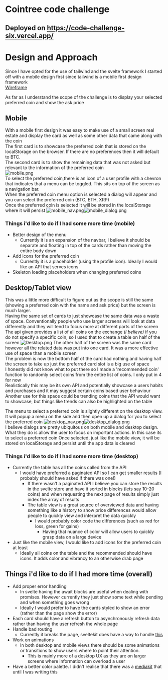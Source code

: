 # Cointree code challenge

## Deployed on https://code-challenge-six.vercel.app/

# Design and Approach
Since I have opted for the use of tailwind and the svelte framework I started off with a mobile design first since tailwind is a mobile
first design framework  
[Wireframe](https://excalidraw.com/#json=TzByOI4kRbRoPcyrjmDCP,nD3vU9n9BCfcFvTrB7SPlw)

As far as I understand the scope of the challenge is to display your selected preferred coin and show the ask price  

## Mobile
With a mobile first design it was easy to make use of a small screen real estate and display the card as well as some other data that came along with the coin  
The first card is to showcase the preferred coin that is stored on the localStorage on the browser. If there are no preferences then it will default to BTC.  
The second card is to show the remaining data that was not asked but relevant to the information of the preferred coin  
![mobile.png](readme_img/mobile.png)  
To select the preferred coin,there is an icon of a user profile with a chevron that indicates that a menu can be toggled. This sits on top of the screen as a navigation bar.  
When the preferred coin menu option is selected a dialog will appear and you can select the preferred coin (BTC, ETH, XRP)  
Once the preferred coin is selected it will be stored in the localStorage where it will persist
![mobile_nav.png](readme_img/mobile_nav.png)![mobile_dialog.png](readme_img/mobile_dialog.png)  
### Things i'd like to do if I had some more time (mobile)
* Better design of the menu
  * Currently it is an expansion of the navbar, I believe it should be separate and floating in top of the cards rather than moving the entire body down
* Add icons for the preferred coin
  * Currently it is a placeholder (using the profile icon). Ideally I would like an API that serves icons
* Skeleton loading placeholders when changing preferred coins

## Desktop/Tablet view
This was a little more difficult to figure out as the scope is still the same (showing a preferred coin with the name and ask price) but the screen is much larger.  
Having the same set of cards to just showcase the same data was a waste of space. Conventionally people who use larger screens will look at data differently and
they will tend to focus more at different parts of the screen  
The api given provides a list of all coins on the exchange *(I believe)* if you do not specify a specific coin, so I used that to create a table on half of the screen 
![Desktop.png](readme_img/desktop.png)
The other half of the screen was the same card however all the related data was put into one card. It was a more effective use of space than a mobile screen  
The problem is now the bottom half of the card had nothing and having half the screen to take up just the preferred card slot is a big use of space  
I honestly did not know what to put there so I made a 'recommended coin' function to randomly select coins from the entire list of coins. I only put in 4 for now  
Realistically this may be its own API and potentially showcase a users habits and purchases and it may suggest certain coins based user behaviour  
Another use for this space could be trending coins that the API would want to showcase, but things like trends can also be highlighted on the table  

The menu to select a preferred coin is slightly different on the desktop view. It will popup a menu on the side and then open up a dialog for you to select the preferred coin 
![desktop_nav.png](readme_img/desktop_nav.png)![desktop_dialog.png](readme_img/desktop_dialog.png)  
I believe dialogs are pretty ubiquitous on both mobile and desktop design. What they do is allow the user to focus on important actions. In this case its to select a preferred coin
Once selected, just like the mobile view, it will be stored on localStorage and persist until the app data is cleared  
### Things i'd like to do if I had some more time (desktop)
* Currently the table has all the coins called from the API
  * I would have preferred a paginated API so I can get smaller results (I probably should have asked if there was one!)
    * If there wasn't a paginated API I believe you can store the results in the svelte store and have it sorted in blocks (lets say 10-20 coins) and when requesting the next page of results simply just index the array of results
    * The table view is a great source of overviewed data and having something like a history to show price differences would allow people to quickly view and interpret the data quickly
      * I would probably color code the differences (such as red for loss, green for gains)
        * Having that nuance of color will allow users to quickly grasp data on a large device
* Just like the mobile view, I would like to add icons for the preferred coin at least
  * Ideally all coins on the table and the recommended should have icons. It adds color and vibrancy to an otherwise drab page

## Things i'd like to do if I had more time (overall)
* Add proper error handling
  * In svelte having the await blocks are useful when dealing with promises. However currently they just show some text while pending and when something goes wrong
  * Ideally I would prefer to have the cards styled to show an error (rather than the page show the error)
* Each card should have a refresh button to asynchronously refresh data rather than having the user refresh the whole page
* Handle bad routing
  * Currently it breaks the page, sveltekit does have a way to handle [this](https://kit.svelte.dev/docs/errors)
* Work on animations
  * In both desktop and mobile views there should be some animations or transitions to show users where to point their attention.
    * This is mainly more of a desktop UX as they are on larger screens where information can overload a user
* Have a better color palette. I didn't realise that there was a [mediakit](https://www.cointree.com/company/media-kit/) that until I was writing this